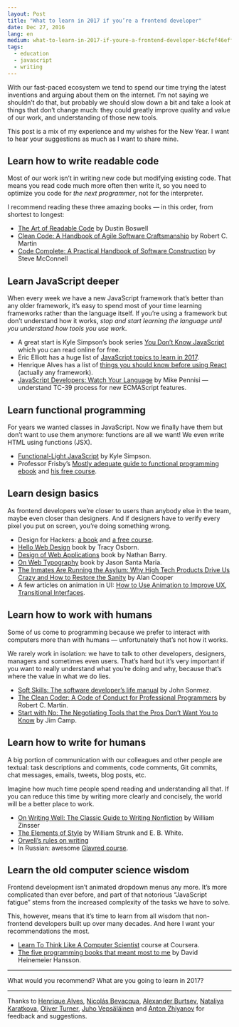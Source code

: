 ```yaml
---
layout: Post
title: "What to learn in 2017 if you’re a frontend developer"
date: Dec 27, 2016
lang: en
medium: what-to-learn-in-2017-if-youre-a-frontend-developer-b6cfef46effd
tags:
  - education
  - javascript
  - writing
---
```


With our fast-paced ecosystem we tend to spend our time trying the latest inventions and arguing about them on the internet. I’m not saying we shouldn’t do that, but probably we should slow down a bit and take a look at things that don’t change much: they could greatly improve quality and value of our work, and understanding of those new tools.

This post is a mix of my experience and my wishes for the New Year. I want to hear your suggestions as much as I want to share mine.

## Learn how to write readable code

Most of our work isn’t in writing new code but modifying existing code. That means you read code much more often then write it, so you need to optimize you code for _the next programmer_, not for the interpreter.

I recommend reading these three amazing books — in this order, from shortest to longest:

* [The Art of Readable Code](https://www.amazon.com/gp/product/0596802293/?tag=artesapesphot-20) by Dustin Boswell
* [Clean Code: A Handbook of Agile Software Craftsmanship](https://www.amazon.com/Clean-Code-Handbook-Software-Craftsmanship/dp/0132350882/?tag=artesapesphot-20) by Robert C. Martin
* [Code Complete: A Practical Handbook of Software Construction](https://www.amazon.com/Code-Complete-Practical-Handbook-Construction/dp/0735619670/?tag=artesapesphot-20) by Steve McConnell

## Learn JavaScript deeper

When every week we have a new JavaScript framework that’s better than any older framework, it’s easy to spend most of your time learning frameworks rather than the language itself. If you’re using a framework but don’t understand how it works, _stop and start learning the language until you understand how tools you use work_.

* A great start is Kyle Simpson’s book series [You Don’t Know JavaScript](https://github.com/getify/You-Dont-Know-JS) which you can read online for free.
* Eric Elliott has a huge list of [JavaScript topics to learn in 2017](https://medium.com/javascript-scene/top-javascript-frameworks-topics-to-learn-in-2017-700a397b711#.zhnbn4rvg).
* Henrique Alves has a list of [things you should know before using React](http://henriquea.github.io/blog/before-dive-into-react.html) (actually any framework).
* [JavaScript Developers: Watch Your Language](https://bocoup.com/weblog/javascript-developers-watch-your-language) by Mike Pennisi — understand TC-39 process for new ECMAScript features.

## Learn functional programming

For years we wanted classes in JavaScript. Now we finally have them but don’t want to use them anymore: functions are all we want! We even write HTML using functions (JSX).

* [Functional-Light JavaScript](https://github.com/getify/Functional-Light-JS) by Kyle Simpson.
* Professor Frisby’s [Mostly adequate guide to functional programming ebook](https://github.com/MostlyAdequate/mostly-adequate-guide) and [his free course](https://egghead.io/courses/professor-frisby-introduces-composable-functional-javascript).

## Learn design basics

As frontend developers we’re closer to users than anybody else in the team, maybe even closer than designers. And if designers have to verify every pixel you put on screen, you’re doing something wrong.

* Design for Hackers: [a book](https://www.amazon.com/Design-Hackers-Reverse-Engineering-Beauty-ebook/dp/B005J578EW/?tag=artesapesphot-20) and [a free course](https://designforhackers.com/).
* [Hello Web Design](https://hellowebbooks.com/learn-design/) book by Tracy Osborn.
* [Design of Web Applications](http://nathanbarry.com/webapps/) book by Nathan Barry.
* [On Web Typography](https://abookapart.com/products/on-web-typography) book by Jason Santa Maria.
* [The Inmates Are Running the Asylum: Why High Tech Products Drive Us Crazy and How to Restore the Sanity](https://www.amazon.com/Inmates-Are-Running-Asylum-Products-ebook/dp/B000OZ0N62/?tag=artesapesphot-20) by Alan Cooper
* A few articles on animation in UI: [How to Use Animation to Improve UX](http://babich.biz/how-to-use-animation-to-improve-ux/), [Transitional Interfaces](https://medium.com/@pasql/transitional-interfaces-926eb80d64e3#.igcwawszz).

## Learn how to work with humans

Some of us come to programming because we prefer to interact with computers more than with humans — unfortunately that’s not how it works.

We rarely work in isolation: we have to talk to other developers, designers, managers and sometimes even users. That’s hard but it’s very important if you want to really understand what you’re doing and why, because that’s where the value in what we do lies.

* [Soft Skills: The software developer’s life manual](https://www.amazon.com/Soft-Skills-software-developers-manual/dp/1617292397/?tag=artesapesphot-20) by John Sonmez.
* [The Clean Coder: A Code of Conduct for Professional Programmers](https://www.amazon.com/Clean-Coder-Conduct-Professional-Programmers/dp/0137081073/?tag=artesapesphot-20) by Robert C. Martin.
* [Start with No: The Negotiating Tools that the Pros Don’t Want You to Know](https://www.amazon.com/Start-No-Negotiating-Tools-that-ebook/dp/B003EY7JEE/?tag=artesapesphot-20) by Jim Camp.

## Learn how to write for humans

A big portion of communication with our colleagues and other people are textual: task descriptions and comments, code comments, Git commits, chat messages, emails, tweets, blog posts, etc.

Imagine how much time people spend reading and understanding all that. If you can reduce this time by writing more clearly and concisely, the world will be a better place to work.

* [On Writing Well: The Classic Guide to Writing Nonfiction](https://www.amazon.com/gp/product/0060891548/?tag=artesapesphot-20) by William Zinsser
* [The Elements of Style](https://www.amazon.com/Elements-Style-4th-William-Strunk/dp/0205313426/?tag=artesapesphot-20) by William Strunk and E. B. White.
* [Orwell’s rules on writing](http://www.economist.com/blogs/prospero/2013/07/george-orwell-writing)
* In Russian: awesome [Glavred course](http://maximilyahov.ru/glvrd-pro/).

## Learn the old computer science wisdom

Frontend development isn’t animated dropdown menus any more. It’s more complicated than ever before, and part of that notorious “JavaScript fatigue” stems from the increased complexity of the tasks we have to solve.

This, however, means that it’s time to learn from all wisdom that non-frontend developers built up over many decades. And here I want your recommendations the most.

* [Learn To Think Like A Computer Scientist](https://www.coursera.org/specializations/algorithms) course at Coursera.
* [The five programming books that meant most to me](https://signalvnoise.com/posts/3375-the-five-programming-books-that-meant-most-to-me) by David Heinemeier Hansson.

---

What would you recommend? What are you going to learn in 2017?

---

Thanks to [Henrique Alves](http://alves.im/), [Nicolás Bevacqua](https://ponyfoo.com/), [Alexander Burtsev](http://burtsev.me/), [Nataliya Karatkova](https://twitter.com/meuwka), [Oliver Turner](https://twitter.com/oliverturner), [Juho Vepsäläinen](https://survivejs.com/) and [Anton Zhiyanov](https://antonz.ru/) for feedback and suggestions.
